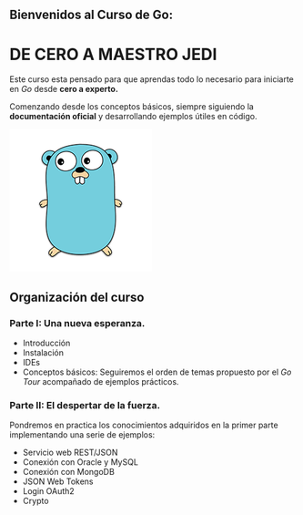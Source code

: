 ## Bienvenidos al Curso de Go:
# DE CERO A MAESTRO JEDI

Este curso esta pensado para que aprendas todo lo necesario para iniciarte en *Go* desde **cero a experto.**

Comenzando desde los conceptos básicos, siempre siguiendo la **documentación oficial** y desarrollando ejemplos útiles en código.

![alt text](../resources/imgs/the_gopher.png "The_Gopher")

## Organización del curso

### Parte I: Una nueva esperanza.
 * Introducción
 * Instalación
 * IDEs
 * Conceptos básicos: Seguiremos el orden de temas propuesto por el *Go Tour* acompañado de ejemplos prácticos.

### Parte II:  El despertar de la fuerza.
Pondremos en practica los conocimientos adquiridos en la primer parte implementando una serie de ejemplos:

- Servicio web REST/JSON
- Conexión con Oracle y MySQL
- Conexión con MongoDB
- JSON Web Tokens
- Login OAuth2
- Crypto
